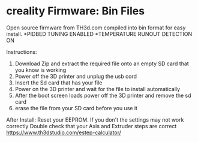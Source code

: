 # creality Firmware: Bin Files
Open source firmware from TH3d.com compiled into bin format for easy install.
*PIDBED TUNING ENABLED
*TEMPERATURE RUNOUT DETECTION ON



Instructions:
1. Download Zip and extract the required file onto an empty SD card that you know is working
2. Power off the 3D printer and unplug the usb cord 
3. Insert the Sd card that has your file
4. Power on the 3D printer and wait for the file to install automatically
5. After the boot screen loads power off the 3D printer and remove the sd card
6. erase the file from your SD card before you use it

After Install:
Reset your EEPROM. If you don't the settings may not work correctly
Double check that your Axis and Extruder steps are correct
https://www.th3dstudio.com/estep-calculator/
